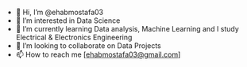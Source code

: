 - 👋 Hi, I’m @ehabmostafa03
- 👀 I’m interested in Data Science
- 🌱 I’m currently learning Data analysis, Machine Learning and I study Electrical & Electronics Engineering
- 💞️ I’m looking to collaborate on Data Projects
- 📫 How to reach me [ehabmostafa03@gmail.com]

<!---
ehabmostafa03/ehabmostafa03 is a ✨ special ✨ repository because its `README.md` (this file) appears on your GitHub profile.
You can click the Preview link to take a look at your changes.
--->
